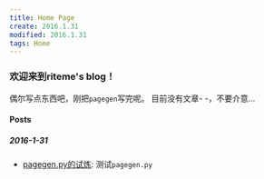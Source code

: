 ```yaml
---
title: Home Page
create: 2016.1.31
modified: 2016.1.31
tags: Home
---
```

### 欢迎来到riteme's blog！
偶尔写点东西吧，刚把`pagegen`写完呢。
目前没有文章- -，不要介意...

#### Posts
##### 2016-1-31
* [pagegen.py的试炼](./blog/2016-1-31/test.html): 测试`pagegen.py`
